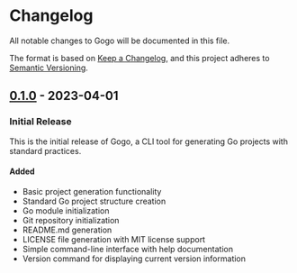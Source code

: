 # Changelog

All notable changes to Gogo will be documented in this file.

The format is based on [Keep a Changelog](https://keepachangelog.com/en/1.0.0/),
and this project adheres to [Semantic Versioning](https://semver.org/spec/v2.0.0.html).

## [0.1.0] - 2023-04-01

### Initial Release

This is the initial release of Gogo, a CLI tool for generating Go projects with standard practices.

#### Added
- Basic project generation functionality
- Standard Go project structure creation
- Go module initialization
- Git repository initialization
- README.md generation
- LICENSE file generation with MIT license support
- Simple command-line interface with help documentation
- Version command for displaying current version information

[0.1.0]: https://github.com/oculus-core/gogo/releases/tag/v0.1.0 